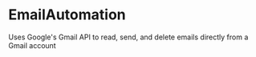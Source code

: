 # EmailAutomation
Uses Google's Gmail API to read, send, and delete emails directly from a Gmail account
